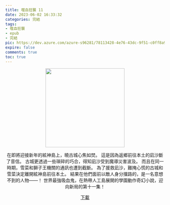 ```yaml
---
title: 噬血狂襲 11
date: 2023-06-02 16:33:32
categories: 完結
tags:
- 噬血狂襲
- epub
- 完結
pic: https://dev.azure.com/azure-s96281/78113428-4e76-43dc-9f51-c0ff8a913055/_apis/git/repositories/a379171b-de46-4c10-9b0d-00da23959885/items?path=/Epub%20Cover/%E5%99%AC%E8%A1%80%E7%8B%82%E8%A5%B2-11.jpg&versionDescriptor%5BversionOptions%5D=0&versionDescriptor%5BversionType%5D=0&versionDescriptor%5Bversion%5D=main&resolveLfs=true&%24format=octetStream&api-version=5.0
expire: false
comments: true
toc: true
---
```


<div style="text-align:center" class="kratos-post-content">

<img width="250px" src="https://dev.azure.com/azure-s96281/78113428-4e76-43dc-9f51-c0ff8a913055/_apis/git/repositories/a379171b-de46-4c10-9b0d-00da23959885/items?path=/Epub%20Cover/%E5%99%AC%E8%A1%80%E7%8B%82%E8%A5%B2-11.jpg&versionDescriptor%5BversionOptions%5D=0&versionDescriptor%5BversionType%5D=0&versionDescriptor%5Bversion%5D=main&resolveLfs=true&%24format=octetStream&api-version=5.0">

<p>
在即將迎接新年的絃神島上，曉古城心焦如焚。
這是因為返鄉前往本土的凪沙斷了音信。
古城更透過一些瑣碎的巧合，得知凪沙受到魔導災害波及。
而且在同一時期，雪菜和獅子王機關的通訊也遭到截斷。
為了援救凪沙，難掩心慌的古城和雪菜決定離開絃神島前往本土。
結果在他們面前以敵人身分擋路的，是一名意想不到的人物――！
世界最強吸血鬼，在熱帶人工島展開的學園動作奇幻小說，迎向新局的第十一集！
</p>

<p>
<a href="https://epubdatabase.azurewebsites.net/EBOOKS/EPUB/完結/噬血狂襲/%E5%99%AC%E8%A1%80%E7%8B%82%E8%A5%B211%20%E9%80%83%E4%BA%A1%E7%9A%84%E7%AC%AC%E5%9B%9B%E7%9C%9F%E7%A5%96.epub?download=1">下載</a>
</p>

</div>
